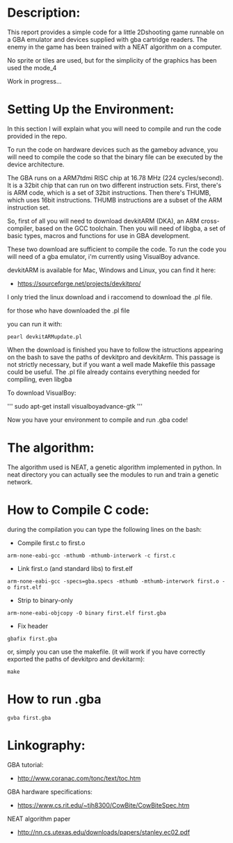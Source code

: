 # Description:
This report provides a simple code for a little 2Dshooting game runnable on a GBA emulator and devices supplied with gba cartridge readers.
The enemy in the game has been trained with a NEAT algorithm on a computer.

No sprite or tiles are used, but for the simplicity of the graphics has been used the mode_4

Work in progress...

# Setting Up the Environment:

In this section I will explain what you will need to compile and run the code provided in the repo.

To run the code on hardware devices such as the gameboy advance, 
you will need to compile the code so that the binary file can be executed by the device architecture.

The GBA runs on a ARM7tdmi RISC chip at 16.78 MHz (224 cycles/second). It is a 32bit chip that can run on two different instruction sets. 
First, there's is ARM code, which is a set of 32bit instructions. Then there's THUMB, which uses 16bit instructions. THUMB instructions are a subset of the ARM instruction set.

So, first of all you will need to download devkitARM (DKA), an ARM cross-compiler, based on the GCC toolchain.
Then you will need of libgba, a set of basic types, macros and functions for use in GBA development.

These two download are sufficient to compile the code.
To run the code you will need of a gba emulator, i'm currently using VisualBoy advance.

devkitARM is available for Mac, Windows and Linux, you can find it here:


- https://sourceforge.net/projects/devkitpro/


I only tried the linux download and i raccomend to download the .pl file.

for those who have downloaded the .pl file

you can run it with:

```
pearl devkitARMupdate.pl
```

When the download is finished you have to follow the istructions appearing on the bash to save the paths of devkitpro and devkitArm.
This passage is not strictly necessary, but if you want a well made Makefile this passage could be useful.
The .pl file already contains everything needed for compiling, even libgba

To download VisualBoy:

'''
sudo apt-get install visualboyadvance-gtk
'''

Now you have your environment to compile and run .gba code!

# The algorithm:

The algorithm used is NEAT, a genetic algorithm implemented in python. In neat directory you can actually see the modules to run and train a genetic network.

# How to Compile C code:

during the compilation you can type the following lines on the bash:

- Compile first.c to first.o
```
arm-none-eabi-gcc -mthumb -mthumb-interwork -c first.c
``` 
- Link first.o (and standard libs) to first.elf

```
arm-none-eabi-gcc -specs=gba.specs -mthumb -mthumb-interwork first.o -o first.elf
```

- Strip to binary-only
```
arm-none-eabi-objcopy -O binary first.elf first.gba
```

- Fix header
```
gbafix first.gba
```

or, simply you can use the makefile. (it will work if you have correctly exported the paths of devkitpro and devkitarm):

```
make
```
# How to run .gba

```
gvba first.gba
```



# Linkography:

GBA tutorial:
- http://www.coranac.com/tonc/text/toc.htm

GBA hardware specifications:
- https://www.cs.rit.edu/~tjh8300/CowBite/CowBiteSpec.htm

NEAT algorithm paper

- http://nn.cs.utexas.edu/downloads/papers/stanley.ec02.pdf

